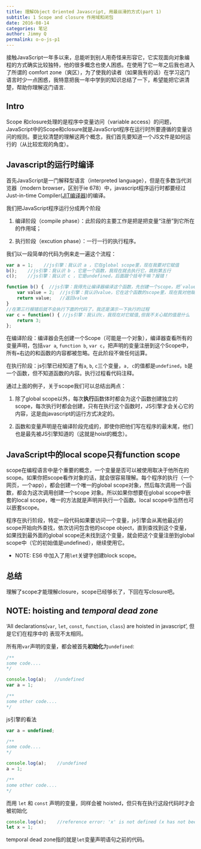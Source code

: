```yaml
---
title: 理解Object Oriented Javascript, 用最丝滑的方式(part 1)
subtitle: 1 Scope and closure 作用域和闭包
date: 2016-08-14
categories: 笔记
author: Jimmy Q
permalink: o-o-js-p1
---
```


接触JavaScript一年多以来，总能听到别人用奇怪来形容它，它实现面向对象编程的方式确实比较独特，他的很多概念也使人困惑。在使用了它一年之后我也进入了所谓的 comfort zone（爽区），为了使我的读者（如果我有的话）在学习这门语言时少一点困惑，我特意把我一年中学到的知识总结了一下，希望能把它讲清楚，帮助你理解这门语言.

## Intro

Scope 和closure处理的是程序中变量访问（variable access）的问题，JavaScript中的Scope和closure就是JavaScript程序在运行时所要遵循的变量访问的规则。要比较清楚的理解这两个概念，我们首先要知道一个JS文件是如何运行的（从比较宏观的角度）。

## Javascript的运行时编译

首先JavaScript是一门解释型语言（interpreted language），但是在多数当代浏览器（modern browser，区别于ie 678）中，javascript程序运行时都要经过Just-in-time Compiler([JIT编译器](https://en.wikipedia.org/wiki/Just-in-time_compilation))的编译。

我们把JavaScript程序运行分成两个阶段

1. 编译阶段（compile phase）：此阶段的主要工作是把是把变量“注册”到它所在的作用域；

2. 执行阶段（excution phase）：一行一行的执行程序。

我们以一段简单的代码为例来走一遍这个流程：

```javascript
var a = 1;    //js引擎：我认识 a ，它在global scope里，现在我要对它赋值
b();    //js引擎：我认识 b ，它是一个函数，我现在就去执行它，跳到第五行
c();    //js引擎：我认识 c ，它是undefined，后面跟个括号干嘛？报错！

function b() {  //js引擎：我得先让编译器编译这个函数，先创建一个scope，把`value`这个变量放倒scope里面来
    var value = 2;  //js引擎：我认识value，它在这个函数的scope里，现在我对他赋值
    return value;   //返回value
}
//在第三行报错后就不会执行下面的代码了，我还是演示一下执行的过程
var c = function() { //js引擎：我认识c，我现在对它赋值,但我不关心赋的值是什么
    return 3;
};
```
在编译阶段：编译器会先创建一个Scope（可能是一个对象），编译器查看所有的变量声明，包括`var a`, `function b`, `var c`，把声明的变量注册到这个Scope中，所有`=`右边的和函数的内容都被忽略。在此阶段不做任何运算。

在执行阶段：js引擎已经知道了有`a`, `b`, `c`三个变量，`a, c`的值都是`undefined`，`b`是一个函数，但不知道函数的内容。执行过程看代码注释。

通过上面的例子，关于scope我们可以总结出两点：

1. 除了global scope以外，每次**执行**函数体时都会为这个函数创建独立的scope，每次执行时都会创建，只有在执行这个函数时，JS引擎才会关心它的内容，这是由javascript的运行方式决定的。

2. 函数和变量声明是在编译阶段完成的，即使你把他们写在程序的最末尾，他们也是最先被JS引擎知道的（这就是hoist的概念）。

## JavaScript中的local scope只有function scope

scope在编程语言中是个重要的概念，一个变量是否可以被使用取决于他所在的scope。如果你把scope看作对象的话，就会很容易理解。每个程序的执行（一个网页，一个app），都会创建一个唯一的global scope对象，然后每次调用一个函数，都会为这次调用创建一个scope 对象。所以如果你想要在global scope中嵌套的local scope，唯一的方法就是声明并执行一个函数。local scope中当然也可以嵌套scope。

程序在执行阶段，特定一段代码如果要访问一个变量，js引擎会从离他最近的scope开始向外查找，依次访问包含他的scope object，直到查找到这个变量，如果找到最外面的global scope还未找到这个变量，就会把这个变量注册到global scope中（它的初始值是undefined），继续使用它。

* NOTE: ES6 中加入了用`let`关键字创建block scope。

## 总结

理解了scope才能理解closure，scope已经够长了，下回在写closure吧。

## NOTE: hoisting and *temporal dead zone*

‘All declarations(`var`, `let`, `const`, `function`, `class`) are hoisted in javascript’, 但是它们在程序中的
表现不太相同。

所有用`var`声明的变量，都会被首先**初始化**为`undefined`: 

```javascript
/**
some code....
*/

console.log(a);   //undefined
var a = 1; 

/**
some other code....
*/
```

js引擎的看法

```javascript
var a = undefined;

/**
some code....
*/

console.log(a);    //undefined
a = 1;

/**
some other code....
*/
```

而用 `let` 和 `const` 声明的变量，同样会被 hoisted，但只有在执行这段代码时才会被初始化

```javascript
console.log(x);    //reference error: 'x' is not defined (x has not been initialized)
let x = 1;      
```

temporal dead zone指的就是`let`变量声明语句之前的代码。












